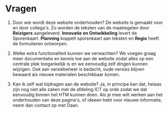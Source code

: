 Vragen
======

1. Door wie wordt deze website onderhouden?
De website is gemaakt voor en door collega's. Zo worden de teksten van de maatregelen door **Reizigers** aangeleverd.
**Innovatie en Ontwikkeling** levert de Sporenkaart. **Planning** koppelt sporenkaart aan teksten en **Regie** heeft de formulieren ontworpen.

3. Welke extra functionaliteit kunnen we verwachten?
We voegen graag meer documentatie en kennis toe aan de website zodat alles op een centrale plek toegankelijk is en we eenvoudig zelf dingen kunnen wijzigen.
Ook aan versiebeheer is bedacht, oude versies blijven bewaard als nieuwe materialen beschikbaar komen.

2. Kan ik zelf wat bijdragen aan de website?
Ja, in principe kan dat, helaas zijn nog niet alle zaken met de afdeling ICT op orde zodat we dat eenvoudig binnen het HTM kunnen doen.
Als je mee wilt werken aan het onderhouden van deze pagina's, of ideeen hebt voor nieuwe informatie, neem dan contact op met Daan.
